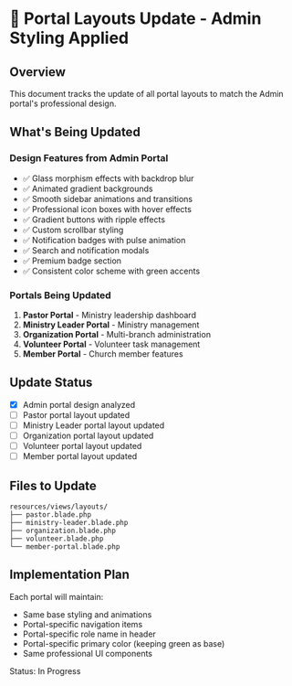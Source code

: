 # 🎨 Portal Layouts Update - Admin Styling Applied

## Overview
This document tracks the update of all portal layouts to match the Admin portal's professional design.

## What's Being Updated

### Design Features from Admin Portal
- ✅ Glass morphism effects with backdrop blur
- ✅ Animated gradient backgrounds
- ✅ Smooth sidebar animations and transitions
- ✅ Professional icon boxes with hover effects
- ✅ Gradient buttons with ripple effects
- ✅ Custom scrollbar styling
- ✅ Notification badges with pulse animation
- ✅ Search and notification modals
- ✅ Premium badge section
- ✅ Consistent color scheme with green accents

### Portals Being Updated
1. **Pastor Portal** - Ministry leadership dashboard
2. **Ministry Leader Portal** - Ministry management
3. **Organization Portal** - Multi-branch administration  
4. **Volunteer Portal** - Volunteer task management
5. **Member Portal** - Church member features

## Update Status
- [x] Admin portal design analyzed
- [ ] Pastor portal layout updated
- [ ] Ministry Leader portal layout updated
- [ ] Organization portal layout updated
- [ ] Volunteer portal layout updated
- [ ] Member portal layout updated

## Files to Update
```
resources/views/layouts/
├── pastor.blade.php
├── ministry-leader.blade.php
├── organization.blade.php
├── volunteer.blade.php
└── member-portal.blade.php
```

## Implementation Plan
Each portal will maintain:
- Same base styling and animations
- Portal-specific navigation items
- Portal-specific role name in header
- Portal-specific primary color (keeping green as base)
- Same professional UI components

Status: In Progress
